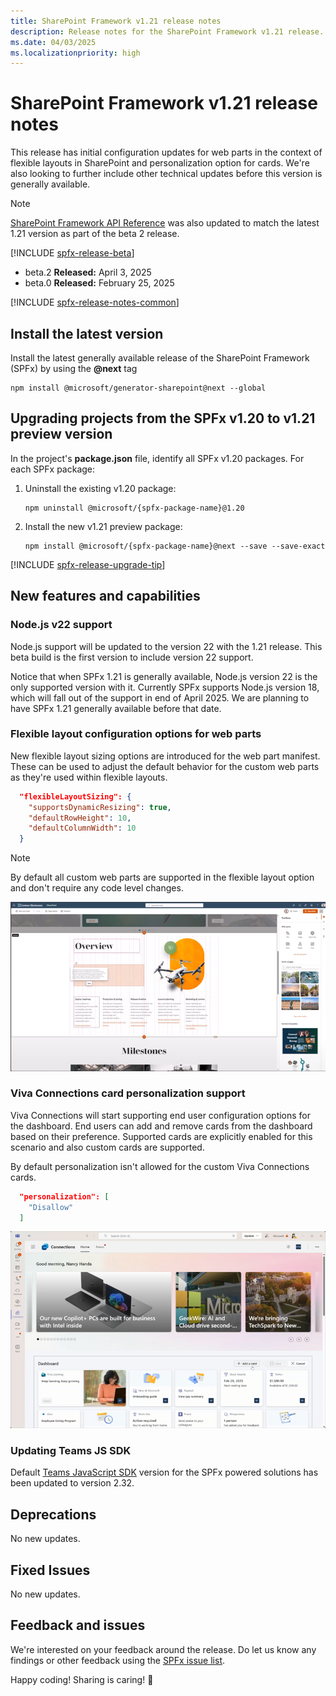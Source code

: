 ```yaml
---
title: SharePoint Framework v1.21 release notes
description: Release notes for the SharePoint Framework v1.21 release.
ms.date: 04/03/2025
ms.localizationpriority: high
---
```

# SharePoint Framework v1.21 release notes

This release has initial configuration updates for web parts in the context of flexible layouts in SharePoint and personalization option for cards. We're also looking to further include other technical updates before this version is generally available.

> [!NOTE]
> [SharePoint Framework API Reference](https://learn.microsoft.com/en-us/javascript/api/overview/sharepoint?view=sp-typescript-latest) was also updated to match the latest 1.21 version as part of the beta 2 release.

[!INCLUDE [spfx-release-beta](../../includes/snippets/spfx-release-beta.md)]

* beta.2 **Released:** April 3, 2025
* beta.0 **Released:** February 25, 2025

[!INCLUDE [spfx-release-notes-common](../../includes/snippets/spfx-release-notes-common.md)]

## Install the latest version

Install the latest generally available release of the SharePoint Framework (SPFx) by using the **@next** tag

```console
npm install @microsoft/generator-sharepoint@next --global
```

## Upgrading projects from the SPFx v1.20 to v1.21 preview version

In the project's **package.json** file, identify all SPFx v1.20 packages. For each SPFx package:

1. Uninstall the existing v1.20 package:

    ```console
    npm uninstall @microsoft/{spfx-package-name}@1.20
    ```

1. Install the new v1.21 preview package:

    ```console
    npm install @microsoft/{spfx-package-name}@next --save --save-exact
    ```

[!INCLUDE [spfx-release-upgrade-tip](../../includes/snippets/spfx-release-upgrade-tip.md)]

## New features and capabilities

### Node.js v22 support

Node.js support will be updated to the version 22 with the 1.21 release. This beta build is the first version to include version 22 support.

Notice that when SPFx 1.21 is generally available, Node.js version 22 is the only supported version with it. Currently SPFx supports Node.js version 18, which will fall out of the support in end of April 2025. We are planning to have SPFx 1.21 generally available before that date.

### Flexible layout configuration options for web parts

New flexible layout sizing options are introduced for the web part manifest. These can be used to adjust the default behavior for the custom web parts as they're used within flexible layouts.

```json
  "flexibleLayoutSizing": {
    "supportsDynamicResizing": true,
    "defaultRowHeight": 10,
    "defaultColumnWidth": 10
  }
```

> [!NOTE]
> By default all custom web parts are supported in the flexible layout option and don't require any code level changes.

![Flexible layout support](../images/121-release-notes/flex-layout.png)

### Viva Connections card personalization support

Viva Connections will start supporting end user configuration options for the dashboard. End users can add and remove cards from the dashboard based on their preference. Supported cards are explicitly enabled for this scenario and also custom cards are supported.

By default personalization isn't allowed for the custom Viva Connections cards.

```json
  "personalization": [
    "Disallow"
  ]
```

![Card personalization visible in the dashboard UI](../images/121-release-notes/card-personalization.png)

### Updating Teams JS SDK

Default [Teams JavaScript SDK](https://github.com/OfficeDev/microsoft-teams-library-js) version for the SPFx powered solutions has been updated to version 2.32.

## Deprecations

No new updates.

## Fixed Issues

No new updates.

## Feedback and issues

We're interested on your feedback around the release. Do let us know any findings or other feedback using the [SPFx issue list](https://github.com/SharePoint/sp-dev-docs/issues).

Happy coding! Sharing is caring! 🧡
